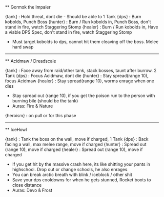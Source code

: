 ** Gormok the Impaler

{tank} :    Hold threat, dont die - Should be able to 1 Tank
{dps} :    Burn kobolds, Punch Boss
{hunter} :    Burn / Run kobolds in, Punch Boss, don't stand in fire, watch Staggering Stomp
{healer} :    Burn / Run kobolds in, Have a viable DPS Spec, don't stand in fire, watch Staggering Stomp
- Must target kobolds to dps, cannot hit them cleaving off the boss. Melee hard swap    

---

** Acidmaw / Dreadscale

{tank} :    Face away from raid/other tank, stack bosses, taunt after burrow. 2 Tank
{dps} :    Focus Acidmaw, dont die
{hunter} :    Stay spread(range 10), focus Acidmaw
{healer} :    Stay spread(range 10), worms enrage when one dies
- Stay spread out (range 10), if you get the poison run to the person with burning bile (should be the tank)
- Auras: Fire & Nature

{heroism} :   on pull or for this phase

--- 

** IceHowl

{tank} :    Tank the boss on the wall, move if charged, 1 Tank
{dps} :    Back facing a wall, max melee range, move if charged
{hunter} :    Spread out (range 10), move if charged
{healer} :    Spread out (range 10), move if charged
- If you get hit by the massive crash here, its like shitting your pants in highschool. Drop out or change schools, he also enrages
- You can break arctic breath with blink / iceblock / other shit
- Save your dps cooldowns for when he gets stunned, Rocket boots to close distance
- Auras: Devo & Frost